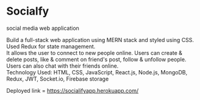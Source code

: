 # Socialfy
social media web application

Build a full-stack web application using MERN stack and styled using CSS. Used Redux for state management.       
It allows the user to connect to new people online. Users can create & delete posts, like & comment on friend's post, follow & unfollow people. Users can also chat with their friends online.   
Technology Used: HTML, CSS, JavaScript, React.js, Node.js, MongoDB, Redux, JWT, Socket.io, Firebase storage

Deployed  link = https://socialifyapp.herokuapp.com/
